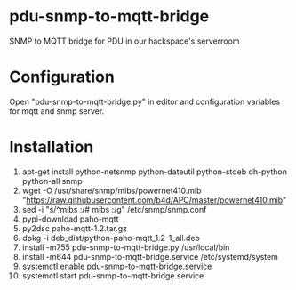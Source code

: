 # pdu-snmp-to-mqtt-bridge
SNMP to MQTT bridge for PDU in our hackspace's serverroom

# Configuration

Open "pdu-snmp-to-mqtt-bridge.py" in editor and configuration
variables for mqtt and snmp server.

# Installation

1. apt-get install python-netsnmp python-dateutil python-stdeb dh-python python-all snmp
2. wget -O /usr/share/snmp/mibs/powernet410.mib "https://raw.githubusercontent.com/b4d/APC/master/powernet410.mib"
3. sed -i "s/^mibs :/# mibs :/g" /etc/snmp/snmp.conf
4. pypi-download paho-mqtt
5. py2dsc paho-mqtt-1.2.tar.gz
6. dpkg -i deb_dist/python-paho-mqtt_1.2-1_all.deb
7. install -m755 pdu-snmp-to-mqtt-bridge.py /usr/local/bin
8. install -m644 pdu-snmp-to-mqtt-bridge.service /etc/systemd/system
9. systemctl enable pdu-snmp-to-mqtt-bridge.service
10. systemctl start pdu-snmp-to-mqtt-bridge.service

